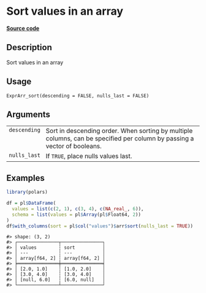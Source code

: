 

# Sort values in an array

[**Source code**](https://github.com/pola-rs/r-polars/tree/8387e0a88c6889e6449b053999aada405c241066/R/expr__array.R#L63)

## Description

Sort values in an array

## Usage

<pre><code class='language-R'>ExprArr_sort(descending = FALSE, nulls_last = FALSE)
</code></pre>

## Arguments

<table>
<tr>
<td style="white-space: nowrap; font-family: monospace; vertical-align: top">
<code id="ExprArr_sort_:_descending">descending</code>
</td>
<td>
Sort in descending order. When sorting by multiple columns, can be
specified per column by passing a vector of booleans.
</td>
</tr>
<tr>
<td style="white-space: nowrap; font-family: monospace; vertical-align: top">
<code id="ExprArr_sort_:_nulls_last">nulls_last</code>
</td>
<td>
If <code>TRUE</code>, place nulls values last.
</td>
</tr>
</table>

## Examples

``` r
library(polars)

df = pl$DataFrame(
  values = list(c(2, 1), c(3, 4), c(NA_real_, 6)),
  schema = list(values = pl$Array(pl$Float64, 2))
)
df$with_columns(sort = pl$col("values")$arr$sort(nulls_last = TRUE))
```

    #> shape: (3, 2)
    #> ┌───────────────┬───────────────┐
    #> │ values        ┆ sort          │
    #> │ ---           ┆ ---           │
    #> │ array[f64, 2] ┆ array[f64, 2] │
    #> ╞═══════════════╪═══════════════╡
    #> │ [2.0, 1.0]    ┆ [1.0, 2.0]    │
    #> │ [3.0, 4.0]    ┆ [3.0, 4.0]    │
    #> │ [null, 6.0]   ┆ [6.0, null]   │
    #> └───────────────┴───────────────┘
